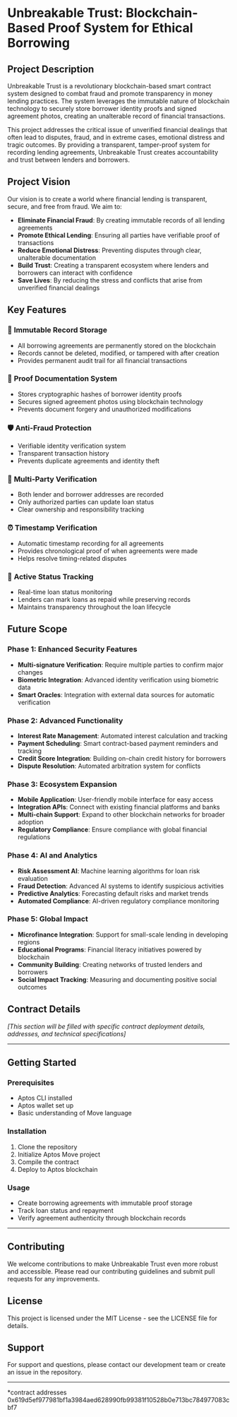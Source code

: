 # Unbreakable Trust: Blockchain-Based Proof System for Ethical Borrowing

## Project Description

Unbreakable Trust is a revolutionary blockchain-based smart contract system designed to combat fraud and promote transparency in money lending practices. The system leverages the immutable nature of blockchain technology to securely store borrower identity proofs and signed agreement photos, creating an unalterable record of financial transactions.

This project addresses the critical issue of unverified financial dealings that often lead to disputes, fraud, and in extreme cases, emotional distress and tragic outcomes. By providing a transparent, tamper-proof system for recording lending agreements, Unbreakable Trust creates accountability and trust between lenders and borrowers.

## Project Vision

Our vision is to create a world where financial lending is transparent, secure, and free from fraud. We aim to:

- **Eliminate Financial Fraud**: By creating immutable records of all lending agreements
- **Promote Ethical Lending**: Ensuring all parties have verifiable proof of transactions
- **Reduce Emotional Distress**: Preventing disputes through clear, unalterable documentation
- **Build Trust**: Creating a transparent ecosystem where lenders and borrowers can interact with confidence
- **Save Lives**: By reducing the stress and conflicts that arise from unverified financial dealings

## Key Features

### 🔐 **Immutable Record Storage**
- All borrowing agreements are permanently stored on the blockchain
- Records cannot be deleted, modified, or tampered with after creation
- Provides permanent audit trail for all financial transactions

### 📸 **Proof Documentation System**
- Stores cryptographic hashes of borrower identity proofs
- Secures signed agreement photos using blockchain technology
- Prevents document forgery and unauthorized modifications

### 🛡️ **Anti-Fraud Protection**
- Verifiable identity verification system
- Transparent transaction history
- Prevents duplicate agreements and identity theft

### 👥 **Multi-Party Verification**
- Both lender and borrower addresses are recorded
- Only authorized parties can update loan status
- Clear ownership and responsibility tracking

### ⏰ **Timestamp Verification**
- Automatic timestamp recording for all agreements
- Provides chronological proof of when agreements were made
- Helps resolve timing-related disputes

### 🎯 **Active Status Tracking**
- Real-time loan status monitoring
- Lenders can mark loans as repaid while preserving records
- Maintains transparency throughout the loan lifecycle

## Future Scope

### Phase 1: Enhanced Security Features
- **Multi-signature Verification**: Require multiple parties to confirm major changes
- **Biometric Integration**: Advanced identity verification using biometric data
- **Smart Oracles**: Integration with external data sources for automatic verification

### Phase 2: Advanced Functionality
- **Interest Rate Management**: Automated interest calculation and tracking
- **Payment Scheduling**: Smart contract-based payment reminders and tracking
- **Credit Score Integration**: Building on-chain credit history for borrowers
- **Dispute Resolution**: Automated arbitration system for conflicts

### Phase 3: Ecosystem Expansion
- **Mobile Application**: User-friendly mobile interface for easy access
- **Integration APIs**: Connect with existing financial platforms and banks
- **Multi-chain Support**: Expand to other blockchain networks for broader adoption
- **Regulatory Compliance**: Ensure compliance with global financial regulations

### Phase 4: AI and Analytics
- **Risk Assessment AI**: Machine learning algorithms for loan risk evaluation
- **Fraud Detection**: Advanced AI systems to identify suspicious activities
- **Predictive Analytics**: Forecasting default risks and market trends
- **Automated Compliance**: AI-driven regulatory compliance monitoring

### Phase 5: Global Impact
- **Microfinance Integration**: Support for small-scale lending in developing regions
- **Educational Programs**: Financial literacy initiatives powered by blockchain
- **Community Building**: Creating networks of trusted lenders and borrowers
- **Social Impact Tracking**: Measuring and documenting positive social outcomes

## Contract Details

*[This section will be filled with specific contract deployment details, addresses, and technical specifications]*

---

## Getting Started

### Prerequisites
- Aptos CLI installed
- Aptos wallet set up
- Basic understanding of Move language

### Installation
1. Clone the repository
2. Initialize Aptos Move project
3. Compile the contract
4. Deploy to Aptos blockchain

### Usage
- Create borrowing agreements with immutable proof storage
- Track loan status and repayment
- Verify agreement authenticity through blockchain records

---

## Contributing

We welcome contributions to make Unbreakable Trust even more robust and accessible. Please read our contributing guidelines and submit pull requests for any improvements.

## License

This project is licensed under the MIT License - see the LICENSE file for details.

## Support

For support and questions, please contact our development team or create an issue in the repository.

---

*contract addresses
0x619d5ef977981bf1a3984aed628990fb99381f10528b0e713bc784977083cbf7